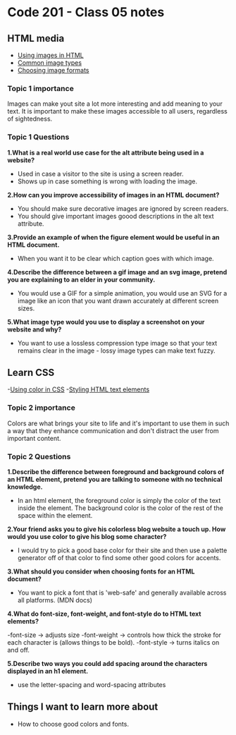 # Code 201 - Class 05 notes

## HTML media

- [Using images in HTML](https://developer.mozilla.org/en-US/docs/Learn/HTML/Multimedia_and_embedding/Images_in_HTML)
- [Common image types](https://developer.mozilla.org/en-US/docs/Web/Media/Formats/Image_types)
- [Choosing image formats](https://developer.mozilla.org/en-US/docs/Web/Media/Formats/Image_types#choosing_an_image_format)

### Topic 1 importance

Images can make yout site a lot more interesting and add meaning to your text. It is important to make these images accessible to all users, regardless of sightedness.

### Topic 1 Questions

**1.What is a real world use case for the alt attribute being used in a website?**

- Used in case a visitor to the site is using a screen reader.
- Shows up in case something is wrong with loading the image.

**2.How can you improve accessibility of images in an HTML document?**

- You should make sure decorative images are ignored by screen readers.
- You should give important images goood descriptions in the alt text attribute.

**3.Provide an example of when the figure element would be useful in an HTML document.**

- When you want it to be clear which caption goes with which image.

**4.Describe the difference between a gif image and an svg image, pretend you are explaining to an elder in your community.**

- You would use a GIF for a simple animation, you would use an SVG for a image like an icon that you want drawn accurately at different screen sizes.

**5.What image type would you use to display a screenshot on your website and why?**

- You want to use a lossless compression type image so that your text remains clear in the image - lossy image types can make text fuzzy.

## Learn CSS

-[Using color in CSS](https://developer.mozilla.org/en-US/docs/Web/CSS/CSS_Colors/Applying_color)
-[Styling HTML text elements](https://developer.mozilla.org/en-US/docs/Learn/CSS/Styling_text/Fundamentals)

### Topic 2 importance

Colors are what brings your site to life and it's important to use them in such a way that they enhance communication and don't distract the user from important content.

### Topic 2 Questions

**1.Describe the difference between foreground and background colors of an HTML element, pretend you are talking to someone with no technical knowledge.**

- In an html element, the foreground color is simply the color of the text inside the element. The background color is the color of the rest of the space within the element.

**2.Your friend asks you to give his colorless blog website a touch up. How would you use color to give his blog some character?**

- I would try to pick a good base color for their site and then use a palette generator off of that color to find some other good colors for accents.

**3.What should you consider when choosing fonts for an HTML document?**

- You want to pick a font that is 'web-safe' and generally available across all platforms. (MDN docs)

**4.What do font-size, font-weight, and font-style do to HTML text elements?**

-font-size -> adjusts size
-font-weight -> controls how thick the stroke for each character is (allows things to be bold).
-font-style -> turns italics on and off.

**5.Describe two ways you could add spacing around the characters displayed in an h1 element.**

- use the letter-spacing and word-spacing attributes

## Things I want to learn more about

- How to choose good colors and fonts.